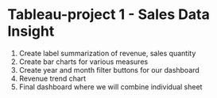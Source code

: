 # Tableau-project 1 - Sales Data Insight
 1. Create label summarization of revenue, sales quantity
2.  Create bar charts for various measures
3. Create year and month filter buttons for our dashboard
4. Revenue trend chart
5. Final dashboard where we will combine individual sheet
